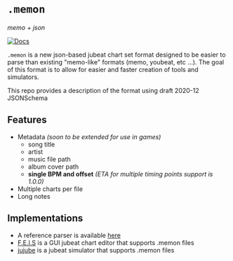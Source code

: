 # `.memon`
*memo + json*

[![Docs](https://readthedocs.org/projects/memon-spec/badge/?version=latest&style=flat)](https://memon-spec.readthedocs.io/en/latest)

`.memon` is a new json-based jubeat chart set format designed to be easier to parse than existing "memo-like" formats (memo, youbeat, etc ...). The goal of this format is to allow for easier and faster creation of tools and simulators.

This repo provides a description of the format using draft 2020-12 JSONSchema

## Features
- Metadata *(soon to be extended for use in games)*
    - song title
    - artist
    - music file path
    - album cover path
    - **single BPM and offset** *(ETA for multiple timing points support is 1.0.0)*
- Multiple charts per file
- Long notes

## Implementations
- A reference parser is available [here](https://github.com/Stepland/memoncpp)
- [F.E.I.S](https://github.com/Stepland/F.E.I.S.) is a GUI jubeat chart editor that supports .memon files
- [jujube](https://github.com/Stepland/jujube) is a jubeat simulator that supports .memon files
